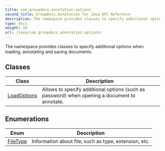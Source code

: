 ```yaml
---
title: com.groupdocs.annotation.options
second_title: GroupDocs.Annotation for Java API Reference
description: The namespace provides classes to specify additional options when loading annotating and saving documents.
type: docs
weight: 18
url: /java/com.groupdocs.annotation.options/
---
```


The namespace provides classes to specify additional options when loading, annotating and saving documents.


## Classes

| Class | Description |
| --- | --- |
| [LoadOptions](../com.groupdocs.annotation.options/loadoptions) | Allows to specify additional options (such as password) when opening a document to annotate. |

## Enumerations

| Enum | Description |
| --- | --- |
| [FileType](../com.groupdocs.annotation.options/filetype) | Information about file, such as type, extension, etc. |
